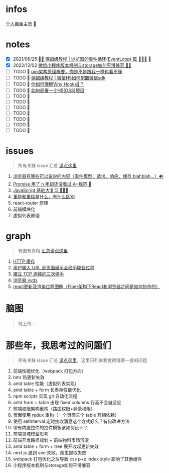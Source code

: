 # infos

[个人掘金主页](https://juejin.cn/user/2752832849071262/posts) 👣

# notes

- [x] 2021/06/25 [🤱🏻 保姆级教程 | 浏览器的事件循环(EventLoop) 篇 🕵🏻‍♂️](https://github.com/kiki1027/memos/issues/1) 🎸
- [x] 2022/12/02 [微信小程序版本机制与storage如何平滑兼容 🤙🏻](https://github.com/kiki1027/memos/issues/31)
- [ ] TODO 🥳 [umi架构原理概要，你是不是跟我一样也看不懂](https://github.com/kiki1027/memos/issues/33)
- [ ] TODO 🥳 [保姆级教程 | 微信H5如何配置微信sdk](https://github.com/kiki1027/memos/issues/32)
- [ ] TODO 🥳 [你如何理解Why Hooks🤔？](https://github.com/kiki1027/memos/issues/34)
- [ ] TODO 🥳 [如何部署一个H5(OSS)项目](https://github.com/kiki1027/memos/issues/39)
- [ ] TODO 🥳 []()
- [ ] TODO 🥳 []()
- [ ] TODO 🥳 []()
- [ ] TODO 🥳 []()
- [ ] TODO 🥳 []()
- [ ] TODO 🥳 []()
- [ ] TODO 🥳 []()

# issues

> 所有关联 issue 汇总 [请点这里](https://github.com/kiki1027/memos/labels/drafts)

1. [浏览器有哪些可以说说的内容（事件模型、请求、响应、缓存 blahblah...）🔊](https://github.com/kiki1027/memos/issues/2)
2. [Promise 用了 n 年却还没看过 A+规范 👿](https://github.com/kiki1027/memos/issues/4)
3. [JavaScript 基础大复习 🧘🏻‍♀️](https://github.com/kiki1027/memos/issues/5)
4. [重排和重绘是什么，有什么区别](https://github.com/kiki1027/memos/issues/20)
5. react-router 原理
6. 前端模块化
7. 虚拟列表原理

# graph

> 有图有真相 [汇总请点这里](https://github.com/kiki1027/memos/issues?q=is%3Aopen+is%3Aissue+label%3Agraph)

1. [HTTP 缓存](https://github.com/kiki1027/memos/issues/6)
2. [用户输入 URL 到页面展示会经历哪些过程](https://github.com/kiki1027/memos/issues/7)
3. [建立 TCP 连接的三次握手](https://github.com/kiki1027/memos/issues/8)
4. [浏览器 yyds](https://github.com/kiki1027/memos/issues/21)
5. [react更新及渲染过程图解（Fiber架构下React和浏览器之间是如何协作的）](https://github.com/kiki1027/memos/issues/27)

# 脑图

> 待上传...

# 那些年，我思考过的问题们

> 所有关联 issue 汇总 [请点这里](https://github.com/kiki1027/memos/labels/question)，这里只列举我觉得值得一提的问题

1. 前端性能优化（webpack 打包方向）
2. hmr 热更新失效
3. antd table 性能（虚拟列表实现）
4. antd table + form 长表单性能优化
5. npm scripts 实现 git 自动化流程
6. antd form + table 出现 fixed columns 行高不会自适应
7. 前端权限架构重构（路由权限+登录权限）
8. 页面使用 redux 重构（一个页面三个 table 互相依赖）
9. 使用 setInterval 定时接收消息这个方式好么？有何改进方法
10. 带有内置控件的控件模板该如何设计？
11. 前端领域模型思考
12. 前端开发路径规划 + 前端物料市场沉淀
13. antd table + form + tree 展开收起更新失效
14. next.js 遇到 seo 失败，爬虫抓取失败
15. webpack 打包优化之后导致 css p+p index style 影响了其他组件
16. 小程序版本机制与storage如何平滑兼容
